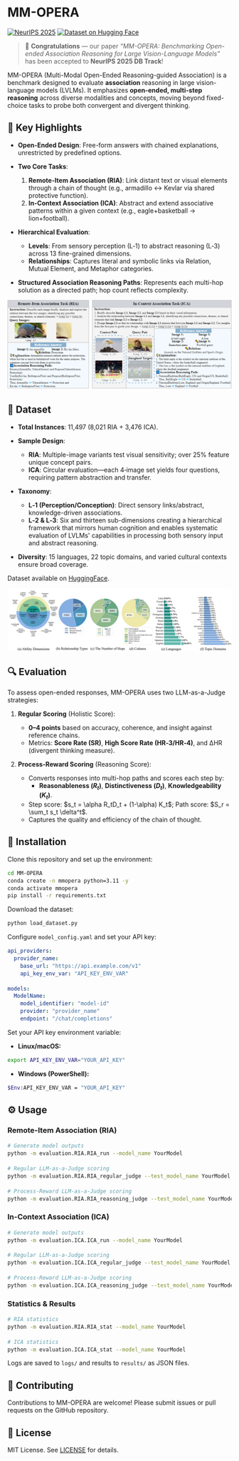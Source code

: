 # MM-OPERA

[![NeurIPS 2025](https://img.shields.io/badge/NeurIPS-2025-brightgreen)](https://openreview.net/forum?id=6BpKATZQd8#discussion)
[![Dataset on Hugging Face](https://img.shields.io/badge/Dataset-Hugging%20Face-orange)](https://huggingface.co/datasets/titic/MM-OPERA)

> 🎉 **Congratulations** — our paper _“MM-OPERA: Benchmarking Open-ended Association Reasoning for Large Vision-Language Models”_ has been accepted to **NeurIPS 2025 DB Track**!  

MM-OPERA (Multi-Modal Open-Ended Reasoning-guided Association) is a benchmark designed to evaluate **association** reasoning in large vision-language models (LVLMs). It emphasizes **open-ended, multi-step reasoning** across diverse modalities and concepts, moving beyond fixed-choice tasks to probe both convergent and divergent thinking.

## 🚀 Key Highlights

* **Open-Ended Design**: Free-form answers with chained explanations, unrestricted by predefined options.
* **Two Core Tasks**:

  1. **Remote-Item Association (RIA)**: Link distant text or visual elements through a chain of thought (e.g., armadillo ↔ Kevlar via shared protective function).
  2. **In-Context Association (ICA)**: Abstract and extend associative patterns within a given context (e.g., eagle+basketball → lion+football).
* **Hierarchical Evaluation**:

  * **Levels**: From sensory perception (L‑1) to abstract reasoning (L‑3) across 13 fine-grained dimensions.
  * **Relationships**: Captures literal and symbolic links via Relation, Mutual Element, and Metaphor categories.
* **Structured Association Reasoning Paths**: Represents each multi-hop solution as a directed path; hop count reflects complexity.

![overview](fig/task.png)

## 📂 Dataset

* **Total Instances**: 11,497 (8,021 RIA + 3,476 ICA).
* **Sample Design**:

  * **RIA**: Multiple-image variants test visual sensitivity; over 25% feature unique concept pairs.
  * **ICA**: Circular evaluation—each 4‑image set yields four questions, requiring pattern abstraction and transfer.
* **Taxonomy**:

  * **L‑1 (Perception/Conception)**: Direct sensory links/abstract, knowledge-driven associations.
  * **L‑2 & L‑3**: Six and thirteen sub-dimensions creating a hierarchical framework that mirrors human cognition and enables systematic evaluation of LVLMs' capabilities in processing both sensory input and abstract reasoning.
* **Diversity**: 15 languages, 22 topic domains, and varied cultural contexts ensure broad coverage.

Dataset available on [HuggingFace](https://huggingface.co/datasets/titic/MM-OPERA).

![dataset](fig/statistic.png)

## 🔍 Evaluation

To assess open-ended responses, MM-OPERA uses two LLM-as-a-Judge strategies:

1. **Regular Scoring** (Holistic Score):

   * **0–4 points** based on accuracy, coherence, and insight against reference chains.
   * Metrics: **Score Rate (SR)**, **High Score Rate (HR‑3/HR‑4)**, and ΔHR (divergent thinking measure).

2. **Process-Reward Scoring** (Reasoning Score):

   * Converts responses into multi-hop paths and scores each step by:
     * **Reasonableness ($R_t$)**, **Distinctiveness ($D_t$)**, **Knowledgeability ($K_t$)**.
   * Step score: \$s_t = \alpha R_tD_t + (1-\alpha) K_t\$; Path score: \$S_r = \sum_t s_t \delta^t\$.
   * Captures the quality and efficiency of the chain of thought.


## 💾 Installation
Clone this repository and set up the environment:

```bash
cd MM-OPERA
conda create -n mmopera python=3.11 -y
conda activate mmopera
pip install -r requirements.txt
```

Download the dataset:

```bash
python load_dataset.py
```

Configure `model_config.yaml` and set your API key:

```yaml
api_providers:
  provider_name:
    base_url: "https://api.example.com/v1"
    api_key_env_var: "API_KEY_ENV_VAR"

models:
  ModelName:
    model_identifier: "model-id"
    provider: "provider_name"
    endpoint: "/chat/completions"
```

Set your API key environment variable:
* **Linux/macOS:**

```bash
export API_KEY_ENV_VAR="YOUR_API_KEY"
```

* **Windows (PowerShell):**

```bash
$Env:API_KEY_ENV_VAR = "YOUR_API_KEY"
```

## ⚙️ Usage

### Remote-Item Association (RIA)

```bash
# Generate model outputs
python -m evaluation.RIA.RIA_run --model_name YourModel

# Regular LLM-as-a-Judge scoring
python -m evaluation.RIA.RIA_regular_judge --test_model_name YourModel --judge_model_name YourJudgeModel

# Process-Reward LLM-as-a-Judge scoring
python -m evaluation.RIA.RIA_reasoning_judge --test_model_name YourModel --judge_model_name YourJudgeModel
```

### In-Context Association (ICA)

```bash
# Generate model outputs
python -m evaluation.ICA.ICA_run --model_name YourModel

# Regular LLM-as-a-Judge scoring
python -m evaluation.ICA.ICA_regular_judge --test_model_name YourModel --judge_model_name YourJudgeModel

# Process-Reward LLM-as-a-Judge scoring
python -m evaluation.ICA.ICA_reasoning_judge --test_model_name YourModel --judge_model_name YourJudgeModel
```

### Statistics & Results

```bash
# RIA statistics
python -m evaluation.RIA.RIA_stat --model_name YourModel

# ICA statistics
python -m evaluation.ICA.ICA_stat --model_name YourModel
```

Logs are saved to `logs/` and results to `results/` as JSON files.

## 📝 Contributing

Contributions to MM-OPERA are welcome! Please submit issues or pull requests on the GitHub repository.

## 📜 License

MIT License. See [LICENSE](LICENSE) for details.




